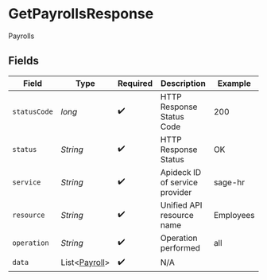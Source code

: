 # GetPayrollsResponse

Payrolls


## Fields

| Field                                                | Type                                                 | Required                                             | Description                                          | Example                                              |
| ---------------------------------------------------- | ---------------------------------------------------- | ---------------------------------------------------- | ---------------------------------------------------- | ---------------------------------------------------- |
| `statusCode`                                         | *long*                                               | :heavy_check_mark:                                   | HTTP Response Status Code                            | 200                                                  |
| `status`                                             | *String*                                             | :heavy_check_mark:                                   | HTTP Response Status                                 | OK                                                   |
| `service`                                            | *String*                                             | :heavy_check_mark:                                   | Apideck ID of service provider                       | sage-hr                                              |
| `resource`                                           | *String*                                             | :heavy_check_mark:                                   | Unified API resource name                            | Employees                                            |
| `operation`                                          | *String*                                             | :heavy_check_mark:                                   | Operation performed                                  | all                                                  |
| `data`                                               | List\<[Payroll](../../models/components/Payroll.md)> | :heavy_check_mark:                                   | N/A                                                  |                                                      |